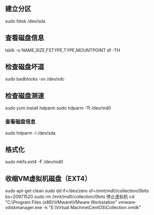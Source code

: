 ## 建立分区
sudo fdisk /dev/sda

## 查看磁盘信息
lsblk -o NAME,SIZE,FSTYPE,TYPE,MOUNTPOINT
df -TH

## 检查磁盘坏道
sudo badblocks -sv /dev/sdc

## 检查磁盘测速
sudo yum install hdparm
sudo hdparm -Tt /dev/md0
### 查看磁盘信息
sudo hdparm -i /dev/sda

## 格式化
sudo mkfs.ext4 -F /dev/md0

## 收缩VM虚拟机磁盘（EXT4）
sudo apt-get clean
sudo dd if=/dev/zero of=/mnt/md0/collection/0bits bs=20971520
sudo rm /mnt/md0/collection/0bits
停止虚拟机
cd "C:\Program Files (x86)\VMware\VMware Workstation"
vmware-vdiskmanager.exe -k "E:\Virtual Machine\CentOS\Collection.vmdk"

